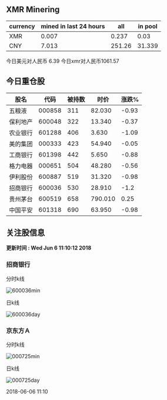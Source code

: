 ## XMR Minering

|currency|mined in last 24 hours|all|in pool|
|---|---|---|---|
|XMR|0.007|0.237|0.03|
|CNY|7.013|251.26|31.339|

今日美元对人民币 6.39	今日xmr对人民币1061.57


## 今日重仓股 

|股名|代码|被持数|时价|涨跌%|
|---|---|---|---|---|
|五粮液|000858|311|82.030|-0.93|
|保利地产|600048|322|13.340|-0.37|
|农业银行|601288|406|3.630|-1.09|
|美的集团|000333|423|54.940|-0.05|
|工商银行|601398|442|5.650|-0.88|
|格力电器|000651|504|48.280|-0.56|
|伊利股份|600887|519|31.320|-0.98|
|招商银行|600036|530|28.910|-1.2|
|贵州茅台|600519|658|790.010|0.25|
|中国平安|601318|690|63.950|-0.98|

## 关注股信息
**更新时间 : Wed Jun  6 11:10:12 2018**
### 招商银行 
分时k线

![600036min](http://image.sinajs.cn/newchart/min/n/sh600036.gif)

日k线

![600036day](http://image.sinajs.cn/newchart/daily/n/sh600036.gif)

### 京东方Ａ 
分时k线

![000725min](http://image.sinajs.cn/newchart/min/n/sz000725.gif)

日k线

![000725day](http://image.sinajs.cn/newchart/daily/n/sz000725.gif)

2018-06-06 11:10